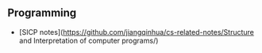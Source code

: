 ## Programming

- [SICP notes](https://github.com/jiangqinhua/cs-related-notes/Structure and Interpretation of computer programs/)


